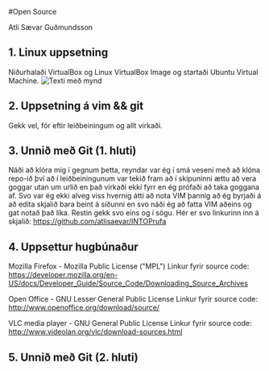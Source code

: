 #Open Source

Atli Sævar Guðmundsson

## 1. Linux uppsetning

Niðurhalaði VirtualBox og Linux VirtualBox Image og startaði Ubuntu Virtual Machine.
![Texti með mynd](https://mail.google.com/mail/?ui=2&ik=dbcd561344&view=att&th=141cb401901aff54&attid=0.1&disp=safe&realattid=1449230931714899968-1&zw)

## 2. Uppsetning á vim && git

Gekk vel, fór eftir leiðbeiningum og allt virkaði.

## 3. Unnið með Git (1. hluti)

Náði að klóra mig í gegnum þetta, reyndar var ég í smá veseni með að klóna repo-ið því að í leiðbeiningunum var tekið fram að í skipuninni ættu að vera goggar utan um urlið en það virkaði ekki fyrr en ég prófaði að taka goggana af.
Svo var ég ekki alveg viss hvernig átti að nota VIM þannig að ég byrjaði á að edita skjalið bara beint á síðunni en svo náði ég að fatta VIM aðeins og gat notað það líka.
Restin gekk svo eins og í sögu.
Hér er svo linkurinn inn á skjalið:
https://github.com/atlisaevar/INTOPrufa

## 4. Uppsettur hugbúnaður

Mozilla Firefox - Mozilla Public License ("MPL")
Linkur fyrir source code:
https://developer.mozilla.org/en-US/docs/Developer_Guide/Source_Code/Downloading_Source_Archives

Open Office - GNU Lesser General Public License
Linkur fyrir source code:
http://www.openoffice.org/download/source/

VLC media player - GNU General Public License
Linkur fyrir source code:
http://www.videolan.org/vlc/download-sources.html

## 5. Unnið með Git (2. hluti)

